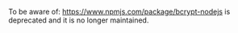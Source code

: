 To be aware of: https://www.npmjs.com/package/bcrypt-nodejs is deprecated and it is no longer maintained.